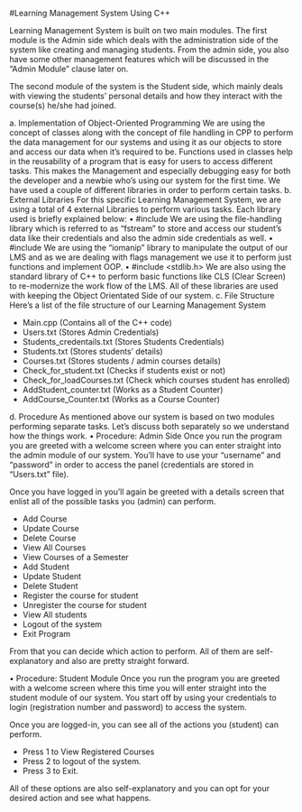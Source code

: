 #Learning Management System Using C++

Learning Management System is built on two main modules. The first module is the Admin side which deals with the administration side of the system like creating and managing students. From the admin side, you also have some other management features which will be discussed in the “Admin Module” clause later on.

The second module of the system is the Student side, which mainly deals with viewing the students’ personal details and how they interact with the course(s) he/she had joined.

a.	Implementation of Object-Oriented Programming
We are using the concept of classes along with the concept of file handling in CPP to perform the data management for our systems and using it as our objects to store and access our data when it’s required to be. Functions used in classes help in the reusability of a program that is easy for users to access different tasks.
This makes the Management and especially debugging easy for both the developer and a newbie who’s using our system for the first time. We have used a couple of different libraries in order to perform certain tasks.
b.	External Libraries
For this specific Learning Management System, we are using a total of 4 external Libraries to perform various tasks. Each library used is briefly explained below:
•	#include <fstream>
We are using the file-handling library which is referred to as “fstream” to store and access our student’s data like their credentials and also the admin side credentials as well. 
•	#include <iomanip>
We are using the “iomanip” library to manipulate the output of our LMS and as we are dealing with flags management we use it to perform just functions and implement OOP.
•	#include <stdlib.h>
We are also using the standard library of C++ to perform basic functions like CLS (Clear Screen) to re-modernize the work flow of the LMS.
All of these libraries are used with keeping the Object Orientated Side of our system. 
c.	File Structure 
Here’s a list of the file structure of our Learning Management System
-	Main.cpp (Contains all of the C++ code)
-	Users.txt (Stores Admin Credentials)
-	Students_credentails.txt (Stores Students Credentials)
-	Students.txt (Stores students’ details)
-	Courses.txt (Stores students / admin courses details)
-	Check_for_student.txt (Checks if students exist or not)
-	Check_for_loadCourses.txt (Check which courses student has enrolled)
-	AddStudent_counter.txt (Works as a Student Counter)
-	AddCourse_Counter.txt (Works as a Course Counter)

d.	Procedure
As mentioned above our system is based on two modules performing separate tasks. Let’s discuss both separately so we understand how the things work. 
•	Procedure: Admin Side
Once you run the program you are greeted with a welcome screen where you can enter straight into the admin module of our system. You’ll have to use your “username” and “password” in order to access the panel (credentials are stored in “Users.txt” file).

Once you have logged in you’ll again be greeted with a details screen that enlist all of the possible tasks you (admin) can perform.

-	Add Course
-	Update Course
-	Delete Course
-	View All Courses
-	View Courses of a Semester
-	Add Student
-	Update Student
-	Delete Student
-	Register the course for student
-	Unregister the course for student
-	View All students
-	Logout of the system
-	Exit Program

From that you can decide which action to perform. All of them are self-explanatory and also are pretty straight forward.

•	Procedure: Student Module
Once you run the program you are greeted with a welcome screen where this time you will enter straight into the student module of our system. You start off by using your credentials to login (registration number and password) to access the system.

Once you are logged-in, you can see all of the actions you (student) can perform.

-	Press 1 to View Registered Courses
-	Press 2 to logout of the system.
-	Press 3 to Exit.

All of these options are also self-explanatory and you can opt for your desired action and see what happens.
